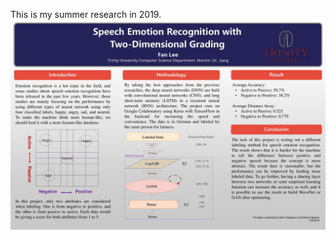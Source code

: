This is my summer research in 2019.
![](https://github.com/flee2-trinity/Speech-Emotion-Recognition-2D-Grading/blob/master/Poster.jpg)
